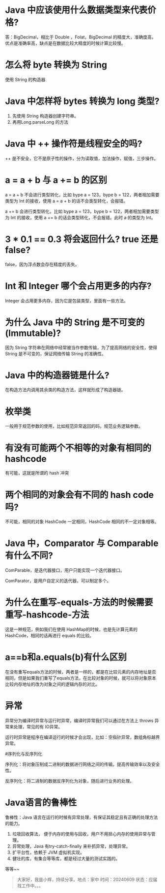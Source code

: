 # Java 中应该使用什么数据类型来代表价格?

答：BigDecimal，相比于 Double ，Folat，BigDecimal 的精度大，准确度高，优点是准确率高，缺点是在数据比较大精度的时候计算比较慢。



# 怎么将 byte 转换为 String

使用 String 的构造器



# Java 中怎样将 bytes 转换为 long 类型?

1. 先使用 String 构造器创建字符串。
2. 再用Long.parseLong 的方法



# Java 中 ++ 操作符是线程安全的吗?

++ 是不安全，它不是原子性的操作，分为读取值，加法操作，赋值，三步操作。



# a = a + b 与 a += b 的区别

a = a + b 不会进行类型转化，比如 bype a = 123，bype b = 122，两者相加需要类型为 Int 的接收，使用 a = a + b 的话不会类型转化，会报错。

a += b 会进行类型转化，比如 bype a = 123，bype b = 122，两者相加需要类型为 Int 的接收，使用 a  += b 的话会类型转化，不会报错。此时 a 的类型为 Int。



# 3 * 0.1 == 0.3 将会返回什么? true 还是 false?

false，因为浮点数会存在精度的丢失。



# Int 和 Integer 哪个会占用更多的内存?

Integer 会占用更多内存，因为它是包装类型，里面有一些方法。



# 为什么 Java 中的 String 是不可变的(Immutable)?

因为 String 字符串在网络中经常被当作参数传输，为了提高网络的安全性，使得 String 是不可变的，保证网络传输 String 的准确性。



# Java 中的构造器链是什么?

在构造方法内调用其余类的构造方法，这样就形成了构造器链。



# 枚举类

一般用于规范参数的使用，比如规范异常返回的码，规范业务逻辑参数。



# 有没有可能两个不相等的对象有相同的 hashcode

有可能，这就是所谓的 hash 冲突



# 两个相同的对象会有不同的 hash code 吗?

不可能，相同的对象 HashCode 一定相同，HashCode 相同的不一定对象相等。



# Java 中，Comparator 与 Comparable 有什么不同?

ComParable，是迭代器接口，用户只能实现一个迭代器接口。

ComParator，是用户自定义的迭代器，可以制定多个。



# 为什么在重写-equals-方法的时候需要重写-hashcode-方法

这是一种规范，例如我们在使用 HashMap的时候，也是先计算元素的 HashCode，相同的话再进行 equals 的比较。



# a==b和a.equals(b)有什么区别

在没有重写equals方法的时候，两者是一样的，都是在比较元素的内存地址是否相同，但是如果我们重写了equals方法，在比较对象的时候，就可以将对象原本比较内存地址的改为对象之间的逻辑内存的对比。



# 异常

异常分为编译时异常与运行时异常，编译时异常我们可以通过在方法上 throws 异常来处理，常见的有 IO异常。

运行时异常是程序在编译运行的时候才会出现，比如：空指针异常，数组角标越界异常。



#序列化与反序列化

序列化：将对象压制成二进制的数据进行网络之间的传输。提高传输效率以及安全性。

反序列化：将二进制的数据反序列化为对象，随后进行业务的处理。



# Java语言的鲁棒性

鲁棒性：Java 语言在运行的时候有异常处理，有保证其稳定且有正确的处理方法的能力。

1. 垃圾回收算法， 便于内存的使用与回收，用户不用担心内存的使用异常与管理。
2. 异常处理，Java 有try-catch-finally 来补抓异常，处理异常。
3. 扩平台性，依赖于 JVM 虚拟机实现。
4. 健壮的库，有集合等等库，都是经过大量的测试实践的。

等等~~



> 大家好，我是小辉，持续分享。地点：家中  时间：20240609  状态：应届找工作中。。。